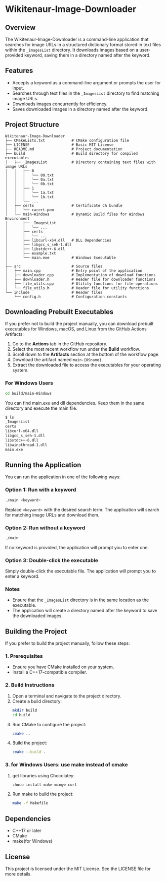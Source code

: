 # Wikitenaur-Image-Downloader

## Overview
The Wikitenaur-Image-Downloader is a command-line application that searches for image URLs in a structured dictionary format stored in text files within the `_ImagesList` directory. It downloads images based on a user-provided keyword, saving them in a directory named after the keyword.

## Features
- Accepts a keyword as a command-line argument or prompts the user for input.
- Searches through text files in the `_ImagesList` directory to find matching image URLs.
- Downloads images concurrently for efficiency.
- Saves downloaded images in a directory named after the keyword.

## Project Structure
```
Wikitenaur-Image-Downloader
├── CMakeLists.txt            # CMake configuration file
├── LICENSE                   # Basic MIT License
├── README.md                 # Project documentation
├── build                     # Build directory for compiled executables
│   ├── _ImagesList           # Directory containing text files with image URLs
│   │   ├── 0
│   │   │   └── 00.txt
│   │   │   └── 0a.txt
│   │   │   └── 0b.txt
│   │   ├── 1
│   │   │   └── 1a.txt
│   │   │   └── 1b.txt
│   │   └── ...
│   ├── certs                 # Certificate CA bundle
│   │   └── cacert.pem
│   └── main-Windows          # Dynamic Build files for Windows Environment
│       ├── _ImagesList
│       │   └── ...
│       ├── certs
│       │   └── ...
│       ├── libcurl-x64.dll   # DLL Dependencies
│       ├── libgcc_s_seh-1.dll
│       ├── libstdc++-6.dll
│       ├── example.txt
│       └── main.exe          # Windows Executable
│
├── src                       # Source files
│   ├── main.cpp              # Entry point of the application
│   ├── downloader.cpp        # Implementation of download functions
│   ├── downloader.h          # Header file for downloader functions
│   ├── file_utils.cpp        # Utility functions for file operations
│   └── file_utils.h          # Header file for utility functions
└── include                   # Header files
    └── config.h              # Configuration constants
```

## Downloading Prebuilt Executables

If you prefer not to build the project manually, you can download prebuilt executables for Windows, macOS, and Linux from the GitHub Actions Artifacts:

1. Go to the **Actions** tab in the GitHub repository.
2. Select the most recent workflow run under the **Build** workflow.
3. Scroll down to the **Artifacts** section at the bottom of the workflow page.
4. Download the artifact named `main-{OSname}`.
5. Extract the downloaded file to access the executables for your operating system.

### For Windows Users
```bash
cd build/main-Windows
```
You can find main.exe and dll dependencies. Keep them in the same directory and execute the main file.
```bash
$ ls
_ImagesList
certs
libcurl-x64.dll
libgcc_s_seh-1.dll
libstdc++-6.dll
libwinpthread-1.dll
main.exe
```


## Running the Application

You can run the application in one of the following ways:

### Option 1: Run with a keyword
```bash
./main <keyword>
```
Replace `<keyword>` with the desired search term. The application will search for matching image URLs and download them.

### Option 2: Run without a keyword
```bash
./main
```
If no keyword is provided, the application will prompt you to enter one.

### Option 3: Double-click the executable
Simply double-click the executable file. The application will prompt you to enter a keyword.

### Notes
- Ensure that the `_ImagesList` directory is in the same location as the executable.
- The application will create a directory named after the keyword to save the downloaded images.

## Building the Project

If you prefer to build the project manually, follow these steps:

### 1. Prerequisites
- Ensure you have CMake installed on your system.
- Install a C++17-compatible compiler.

### 2. Build Instructions
1. Open a terminal and navigate to the project directory.
2. Create a build directory:
   ```bash
   mkdir build
   cd build
   ```
3. Run CMake to configure the project:
   ```bash
   cmake ..
   ```
4. Build the project:
   ```bash
   cmake --build .
   ```

### 3. for Windows Users: use make instead of cmake
1. get libraries using Chocolatey:
   ```bash
   choco install make mingw curl
   ```
2. Run make to build the project:
   ```bash
   make -f Makefile
   ```

## Dependencies
- C++17 or later
- CMake
- make(for Windows)

## License
This project is licensed under the MIT License. See the LICENSE file for more details.